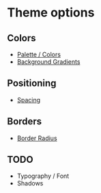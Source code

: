 # Theme options

## Colors
- [Palette / Colors](./palette)
- [Background Gradients](./bg-gradients)



## Positioning
- [Spacing](./spacing)

## Borders
- [Border Radius](./border-radius)

## TODO
- Typography / Font
- Shadows
